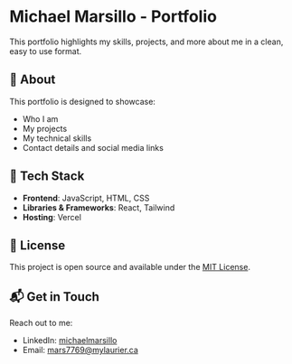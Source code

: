 # Michael Marsillo - Portfolio

This portfolio highlights my skills, projects, and more about me in a clean, easy to use format.

## 📌 About

This portfolio is designed to showcase:
- Who I am
- My projects
- My technical skills
- Contact details and social media links

## 🔧 Tech Stack

- **Frontend**: JavaScript, HTML, CSS
- **Libraries & Frameworks**: React, Tailwind
- **Hosting**: Vercel


## 📜 License

This project is open source and available under the [MIT License](LICENSE).

## 📬 Get in Touch

Reach out to me:
- LinkedIn: [michaelmarsillo](https://www.linkedin.com/in/michaelmarsillo/)
- Email: mars7769@mylaurier.ca
